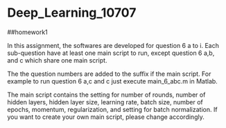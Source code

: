 # Deep_Learning_10707


##homework1


In this assignment, the softwares are developed for question 6 a to i.
Each sub-question have at least one main script to run, except question 6 a,b, and c which share one main script.

The the question numbers are added to the suffix if the main script.
For example to run question 6 a,c and c just execute main_6_abc.m in Matlab.

The main script contains the setting for number of rounds, number of hidden layers, hidden layer size, learning rate, batch size,
 number of epochs, momentum, regularization, and setting for batch normalization. If you want to create your own main script, please change accordingly. 